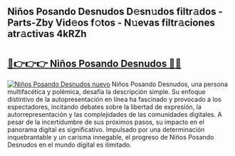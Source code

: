 ## Niños Posando Desnudos D𝚎sn𝚞dos filtr𝚊dos - Parts-Zby Vid𝚎os f𝚘tos - N𝚞evas filtr𝚊ciones atr𝚊ctivas 4kRZh

# <h2><a href="http://mb11vd.tromn.icu/?c=Ni%c3%b1os+Posando+Desnudos">🔗👉👉👉 Niños Posando Desnudos 🔗🔗</a></h2>

[![Niños Posando Desnudos nuevo](https://i.imgur.com/pEAQMta.gif)](http://mb11vd.tromn.icu/?c=Ni%c3%b1os+Posando+Desnudos)
Niños Posando Desnudos, una persona multifacética y polémica, desafía la descripción simple. Su enfoque distintivo de la autopresentación en línea ha fascinado y provocado a los espectadores, incitando debates sobre la libertad de expresión, la autorrepresentación y las complejidades de las comunidades digitales. A pesar de la incertidumbre de sus próximos pasos, su impacto en el panorama digital es significativo. Impulsado por una determinación inquebrantable y un carisma innegable, el progreso de Niños Posando Desnudos en el mundo digital es ilimitado.

